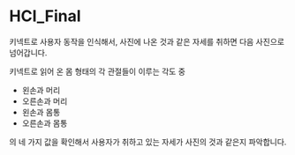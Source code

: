 HCI_Final
=========

키넥트로 사용자 동작을 인식해서, 사진에 나온 것과 같은 자세를 취하면 다음 사진으로 넘어갑니다.

키넥트로 읽어 온 몸 형태의 각 관절들이 이루는 각도 중
  - 왼손과 머리
  - 오른손과 머리
  - 왼손과 몸통
  - 오른손과 몸통

의 네 가지 값을 확인해서 사용자가 취하고 있는 자세가 사진의 것과 같은지 파악합니다.

